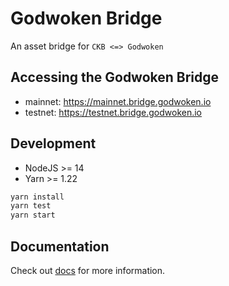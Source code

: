 # Godwoken Bridge

An asset bridge for `CKB <=> Godwoken`

## Accessing the Godwoken Bridge

- mainnet: https://mainnet.bridge.godwoken.io
- testnet: https://testnet.bridge.godwoken.io

## Development

- NodeJS >= 14
- Yarn >= 1.22

```sh
yarn install
yarn test
yarn start
```

## Documentation

Check out [docs](docs) for more information.
